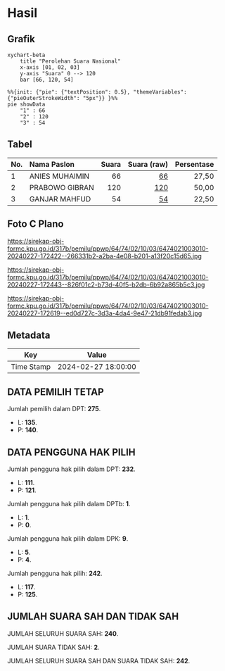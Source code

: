 # Hasil

## Grafik

```mermaid
xychart-beta
    title "Perolehan Suara Nasional"
    x-axis [01, 02, 03]
    y-axis "Suara" 0 --> 120
    bar [66, 120, 54]
```

```mermaid
%%{init: {"pie": {"textPosition": 0.5}, "themeVariables": {"pieOuterStrokeWidth": "5px"}} }%%
pie showData
    "1" : 66
    "2" : 120
    "3" : 54
```

## Tabel

| No. | Nama Paslon    | Suara | Suara (raw) | Persentase |
|:--- |:-------------- | -----:| -----------:| ----------:|
| 1   | ANIES MUHAIMIN | 66    | [66][p-1]   | 27,50      |
| 2   | PRABOWO GIBRAN | 120   | [120][p-2]  | 50,00      |
| 3   | GANJAR MAHFUD  | 54    | [54][p-3]   | 22,50      |


[p-1]: https://github.com/gigit-pemilu/pemilu-2024/blob/main/pilpres/hitung-suara/sub/64-kalimantan-timur/sub/74-kota-bontang/sub/02-bontang-selatan/sub/1003-berbas-pantai/sub/010-tps/sub/paslon-1.txt
[p-2]: https://github.com/gigit-pemilu/pemilu-2024/blob/main/pilpres/hitung-suara/sub/64-kalimantan-timur/sub/74-kota-bontang/sub/02-bontang-selatan/sub/1003-berbas-pantai/sub/010-tps/sub/paslon-2.txt
[p-3]: https://github.com/gigit-pemilu/pemilu-2024/blob/main/pilpres/hitung-suara/sub/64-kalimantan-timur/sub/74-kota-bontang/sub/02-bontang-selatan/sub/1003-berbas-pantai/sub/010-tps/sub/paslon-3.txt

## Foto C Plano

https://sirekap-obj-formc.kpu.go.id/317b/pemilu/ppwp/64/74/02/10/03/6474021003010-20240227-172422--266331b2-a2ba-4e08-b201-a13f20c15d65.jpg

https://sirekap-obj-formc.kpu.go.id/317b/pemilu/ppwp/64/74/02/10/03/6474021003010-20240227-172443--826f01c2-b73d-40f5-b2db-6b92a865b5c3.jpg

https://sirekap-obj-formc.kpu.go.id/317b/pemilu/ppwp/64/74/02/10/03/6474021003010-20240227-172619--ed0d727c-3d3a-4da4-9e47-21db91fedab3.jpg


## Metadata

| Key        | Value               |
| ---------- | ------------------- |
| Time Stamp | 2024-02-27 18:00:00 |


## DATA PEMILIH TETAP

Jumlah pemilih dalam DPT: **275**.
 * L: **135**.
 * P: **140**.

## DATA PENGGUNA HAK PILIH

Jumlah pengguna hak pilih dalam DPT: **232**.
 * L: **111**.
 * P: **121**.

Jumlah pengguna hak pilih dalam DPTb: **1**.
 * L: **1**.
 * P: **0**.

Jumlah pengguna hak pilih dalam DPK: **9**.
 * L: **5**.
 * P: **4**.

Jumlah pengguna hak pilih: **242**.
 * L: **117**.
 * P: **125**.

## JUMLAH SUARA SAH DAN TIDAK SAH

JUMLAH SELURUH SUARA SAH: **240**.

JUMLAH SUARA TIDAK SAH: **2**.

JUMLAH SELURUH SUARA SAH DAN SUARA TIDAK SAH: **242**.



